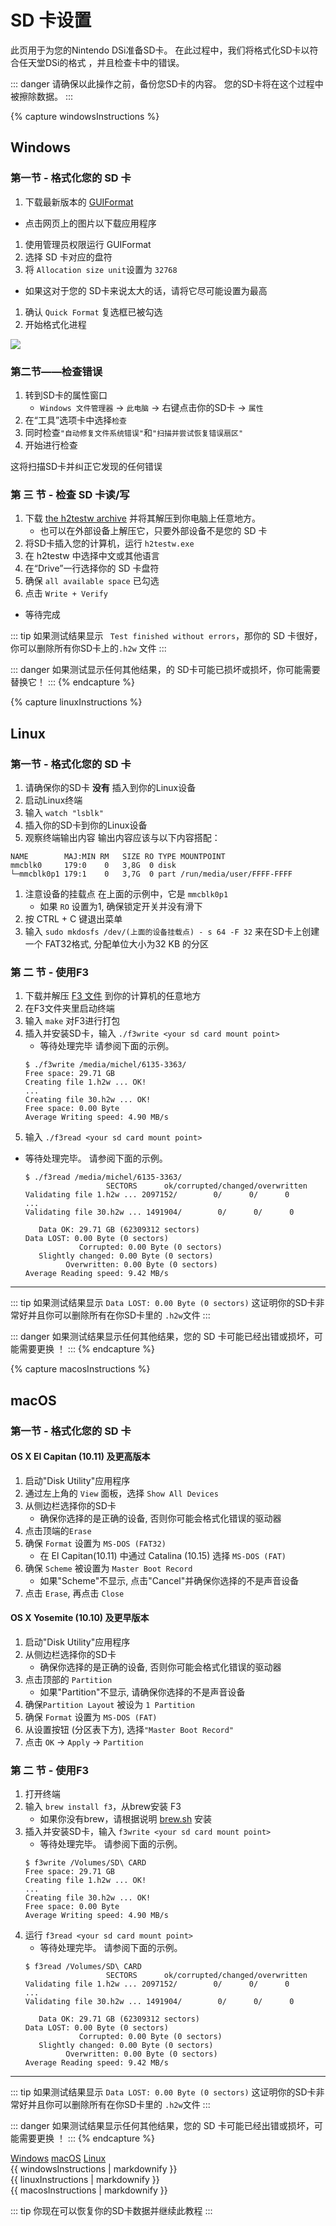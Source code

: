 # SD 卡设置

此页用于为您的Nintendo DSi准备SD卡。 在此过程中，我们将格式化SD卡以符合任天堂DSi的格式 ，并且检查卡中的错误。

::: danger
请确保以此操作之前，备份您SD卡的内容。 您的SD卡将在这个过程中被擦除数据。
:::

{% capture windowsInstructions %}
## Windows

### 第一节 - 格式化您的 SD 卡

1. 下载最新版本的 [GUIFormat](http://ridgecrop.co.uk/index.htm?guiformat.htm)
  - 点击网页上的图片以下载应用程序
1. 使用管理员权限运行 GUIFormat
1. 选择 SD 卡对应的盘符
1. 将 `Allocation size unit`设置为 `32768`
  - 如果这对于您的 SD卡来说太大的话，请将它尽可能设置为最高
1. 确认 `Quick Format` 复选框已被勾选
1. 开始格式化进程

![](https://user-images.githubusercontent.com/1000503/83831499-8f330b80-a6b5-11ea-9ab9-ec2196150751.png)

### 第二节——检查错误
1. 转到SD卡的属性窗口
   - `Windows 文件管理器` -> `此电脑` -> 右键点击你的SD卡 -> `属性`
1. 在“工具”选项卡中选择`检查`
1. 同时检查`"自动修复文件系统错误"`和`"扫描并尝试恢复错误扇区"`
1. 开始进行检查

这将扫描SD卡并纠正它发现的任何错误

### 第 三 节 - 检查 SD 卡读/写

1. 下载 [the h2testw archive](http://www.heise.de/ct/Redaktion/bo/downloads/h2testw_1.4.zip) 并将其解压到你电脑上任意地方。
   - 也可以在外部设备上解压它，只要外部设备不是您的 SD 卡
1. 将SD卡插入您的计算机，运行 `h2testw.exe`
1. 在 h2testw 中选择中文或其他语言
1. 在“Drive”一行选择你的 SD 卡盘符
1. 确保 `all available space` 已勾选
1. 点击 `Write + Verify`
- 等待完成

::: tip
如果测试结果显示 ` Test finished without errors`，那你的 SD 卡很好，你可以删除所有你SD卡上的`.h2w` 文件
:::

::: danger
如果测试显示任何其他结果，的 SD卡可能已损坏或损坏，你可能需要替换它！
:::
{% endcapture %}

{% capture linuxInstructions %}
## Linux

### 第一节 - 格式化您的 SD 卡
1. 请确保你的SD卡 **没有** 插入到你的Linux设备
1. 启动Linux终端
1. 输入 `watch "lsblk"`
1. 插入你的SD卡到你的Linux设备
1. 观察终端输出内容 输出内容应该与以下内容搭配：
```
NAME        MAJ:MIN RM   SIZE RO TYPE MOUNTPOINT
mmcblk0     179:0    0   3,8G  0 disk
└─mmcblk0p1 179:1    0   3,7G  0 part /run/media/user/FFFF-FFFF
```
1. 注意设备的挂载点 在上面的示例中，它是 `mmcblk0p1`
   - 如果 `RO` 设置为1, 确保锁定开关并没有滑下
1. 按 CTRL + C 键退出菜单
1. 输入 `sudo mkdosfs /dev/(上面的设备挂载点) - s 64 -F 32` 来在SD卡上创建一个 FAT32格式, 分配单位大小为32 KB 的分区

### 第 二 节 - 使用F3
1. 下载并解压 [ F3 文件](https://github.com/AltraMayor/f3/archive/v7.2.zip) 到你的计算机的任意地方
1. 在F3文件夹里启动终端
1. 输入 `make` 对F3进行打包
1. 插入并安装SD卡，输入 `./f3write <your sd card mount point>`
   - 等待处理完毕 请参阅下面的示例。
   ```
   $ ./f3write /media/michel/6135-3363/
   Free space: 29.71 GB
   Creating file 1.h2w ... OK!
   ...
   Creating file 30.h2w ... OK!
   Free space: 0.00 Byte
   Average Writing speed: 4.90 MB/s
   ```
1. 输入 `./f3read <your sd card mount point>`
- 等待处理完毕。 请参阅下面的示例。
   ```
   $ ./f3read /media/michel/6135-3363/
                     SECTORS      ok/corrupted/changed/overwritten
   Validating file 1.h2w ... 2097152/        0/      0/      0
   ...
   Validating file 30.h2w ... 1491904/        0/      0/      0

      Data OK: 29.71 GB (62309312 sectors)
   Data LOST: 0.00 Byte (0 sectors)
               Corrupted: 0.00 Byte (0 sectors)
      Slightly changed: 0.00 Byte (0 sectors)
            Overwritten: 0.00 Byte (0 sectors)
   Average Reading speed: 9.42 MB/s
   ```

___

::: tip
如果测试结果显示 `Data LOST: 0.00 Byte (0 sectors)` 这证明你的SD卡非常好并且你可以删除所有在你SD卡里的 `.h2w`文件
:::

::: danger
如果测试结果显示任何其他结果，您的 SD 卡可能已经出错或损坏，可能需要更换 ！
:::
{% endcapture %}

{% capture macosInstructions %}
## macOS

### 第一节 - 格式化您的 SD 卡
#### OS X El Capitan (10.11) 及更高版本

1. 启动"Disk Utility"应用程序
1. 通过左上角的 `View` 面板，选择 `Show All Devices`
1. 从侧边栏选择你的SD卡
   - 确保你选择的是正确的设备, 否则你可能会格式化错误的驱动器
1. 点击顶端的`Erase`
1. 确保 `Format` 设置为 `MS-DOS (FAT32)`
   - 在 El Capitan(10.11) 中通过 Catalina (10.15) 选择 `MS-DOS (FAT)`
1. 确保 `Scheme` 被设置为 `Master Boot Record`
   - 如果"Scheme"不显示, 点击"Cancel"并确保你选择的不是声音设备
1. 点击 `Erase`, 再点击 `Close`

#### OS X Yosemite (10.10) 及更早版本
1. 启动"Disk Utility"应用程序
1. 从侧边栏选择你的SD卡
   - 确保你选择的是正确的设备, 否则你可能会格式化错误的驱动器
1. 点击顶部的 `Partition`
   - 如果"Partition"不显示, 请确保你选择的不是声音设备
1. 确保`Partition Layout` 被设为 `1 Partition`
1. 确保 `Format` 设置为 `MS-DOS (FAT)`
1. 从设置按钮 (分区表下方), 选择`"Master Boot Record"`
1. 点击 `OK` -> `Apply` -> `Partition`

### 第 二 节 - 使用F3
1. 打开终端
1. 输入 `brew install f3`，从brew安装 F3
   - 如果你没有brew，请根据说明 [brew.sh](https://brew.sh) 安装
1. 插入并安装SD卡，输入 `f3write <your sd card mount point>`
   - 等待处理完毕。 请参阅下面的示例。
   ```
   $ f3write /Volumes/SD\ CARD
   Free space: 29.71 GB
   Creating file 1.h2w ... OK!
   ...
   Creating file 30.h2w ... OK!
   Free space: 0.00 Byte
   Average Writing speed: 4.90 MB/s
   ```
1. 运行 `f3read <your sd card mount point>`
   - 等待处理完毕。 请参阅下面的示例。
   ```
   $ f3read /Volumes/SD\ CARD
                     SECTORS      ok/corrupted/changed/overwritten
   Validating file 1.h2w ... 2097152/        0/      0/      0
   ...
   Validating file 30.h2w ... 1491904/        0/      0/      0

      Data OK: 29.71 GB (62309312 sectors)
   Data LOST: 0.00 Byte (0 sectors)
               Corrupted: 0.00 Byte (0 sectors)
      Slightly changed: 0.00 Byte (0 sectors)
            Overwritten: 0.00 Byte (0 sectors)
   Average Reading speed: 9.42 MB/s
   ```

___

::: tip
如果测试结果显示 `Data LOST: 0.00 Byte (0 sectors)` 这证明你的SD卡非常好并且你可以删除所有在你SD卡里的 `.h2w`文件
:::

::: danger
如果测试结果显示任何其他结果，您的 SD 卡可能已经出错或损坏，可能需要更换 ！
:::
{% endcapture %}

<div class="tabcontainer">
   <a class="tablinks btn btn--large btn--info windows" href="#windowsInstructions" onclick="openTab(event, 'windowsInstructions')">Windows</a>
   <a class="tablinks btn btn--large btn--info macos" href="#macosInstructions" onclick="openTab(event, 'macosInstructions')">macOS</a>
   <a class="tablinks btn btn--large btn--info other" href="#linuxInstructions" onclick="openTab(event, 'linuxInstructions')">Linux</a>

   <div id="windowsInstructions" class="blanktabcontent">{{ windowsInstructions | markdownify }}</div>
   <div id="linuxInstructions" class="blanktabcontent">{{ linuxInstructions | markdownify }}</div>
   <div id="macosInstructions" class="blanktabcontent">{{ macosInstructions | markdownify }}</div>
</div>

::: tip
你现在可以恢复你的SD卡数据并继续此教程
:::


